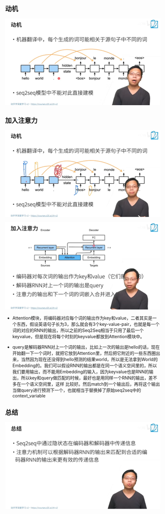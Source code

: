 ## 动机

![image-20220913205850999](49_%E4%BD%BF%E7%94%A8%E6%B3%A8%E6%84%8F%E5%8A%9B%E6%9C%BA%E5%88%B6%E7%9A%84seq2seq.assets/image-20220913205850999.png)

## 加入注意力

![image-20220913205953867](49_%E4%BD%BF%E7%94%A8%E6%B3%A8%E6%84%8F%E5%8A%9B%E6%9C%BA%E5%88%B6%E7%9A%84seq2seq.assets/image-20220913205953867.png)

![image-20220913210630093](49_%E4%BD%BF%E7%94%A8%E6%B3%A8%E6%84%8F%E5%8A%9B%E6%9C%BA%E5%88%B6%E7%9A%84seq2seq.assets/image-20220913210630093.png)

- Attention模块，将编码器对应每个词的输出作为key和value，二者其实是一个东西，假设英语句子长为3，那么就会有3个key-value-pair，也就是每一个词的对应的RNN的输出，所以之前的Seq2Seq相当于只用了最后一个keyvalue，但是现在将每个时刻的keyvalue都放到Attention模块中。 

- query是解码器RNN对上一个词的输出，比如上一次的输出是hello的话，现在开始翻一下一个词时，就把它放到Attention里，然后把它附近的一些东西圈出来，当然因为现在还没得到hello预测的结果world，所以是无法拿到World的Embedding的。我们可以假设RNN的输出都是在同一个语义空间里的，所以我们要用输出，而不能用Embedding的输入，因为keyvalue也是RNN的输出，所以key和query做匹配的时候，最好也是用同样一个RNN的输出，差不多在一个语义空间里，这样  比较好。然后match到一个输出后，再将这个输出当做query进行预测下一个，也就相当于替换掉了原始seq2seq中的context_variable

## 总结

![image-20220913214513586](49_%E4%BD%BF%E7%94%A8%E6%B3%A8%E6%84%8F%E5%8A%9B%E6%9C%BA%E5%88%B6%E7%9A%84seq2seq.assets/image-20220913214513586.png)